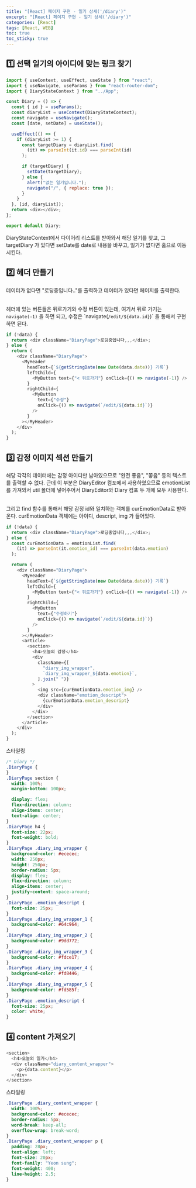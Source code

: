```yaml
---
title: "[React] 페이지 구현 - 일기 상세('/diary')"
excerpt: "[React] 페이지 구현 - 일기 상세('/diary')"
categories: [React]
tags: [React, WEB]
toc: true
toc_sticky: true
---
```


## 1️⃣ 선택 일기의 아이디에 맞는 링크 찾기

```js
import { useContext, useEffect, useState } from "react";
import { useNavigate, useParams } from "react-router-dom";
import { DiaryStateContext } from "../App";

const Diary = () => {
  const { id } = useParams();
  const diaryList = useContext(DiaryStateContext);
  const navigate = useNavigate();
  const [date, setDate] = useState();

  useEffect(() => {
    if (diaryList >= 1) {
      const targetDiary = diaryList.find(
        (it) => parseInt(it.id) === parseInt(id)
      );

      if (targetDiary) {
        setDate(targetDiary);
      } else {
        alert("없는 일기입니다.");
        navigate("/", { replace: true });
      }
    }
  }, [id, diaryList]);
  return <div></div>;
};

export default Diary;
```

DiaryStateContext에서 다이어리 리스트를 받아와서 해당 일기를 찾고, 그 targetDiary 가 있다면 setDate를 date로 내용을 바꾸고, 일기가 없다면 홈으로 이동시킨다.

## 2️⃣ 헤더 만들기

데이터가 없다면 "로딩중입니다.."를 출력하고 데이터가 있다면 페이지를 출력한다.
<br> <br>

헤더에 있는 버튼들은 뒤로가기와 수정 버튼이 있는데, 여기서 뒤로 가기는 `navigate(-1)` 을 하면 되고, 수정은 \`navigate(`/edit/${data.id}`)\` 을 통해서 구현하면 된다.

```js
if (!data) {
  return <div className="DiaryPage">로딩중입니다,,,</div>;
} else {
  return (
    <div className="DiaryPage">
      <MyHeader
        headText={`${getStringDate(new Date(data.date))} 기록`}
        leftChild={
          <MyButton text={"< 뒤로가기"} onClick={() => navigate(-1)} />
        }
        rightChild={
          <MyButton
            text={"수정"}
            onClick={() => navigate(`/edit/${data.id}`)}
          />
        }
      ></MyHeader>
    </div>
  );
}
```

## 3️⃣ 감정 이미지 섹션 만들기

해당 각각의 데이터에는 감정 아이디만 남아있으므로 "완전 좋음", "쫗음" 등의 텍스트를 출력할 수 없다. 근데 이 부분은 DiaryEditor 컴포에서 사용하였으므로 emotionList를 가져와서 util 폴더에 넣어주어서 DiaryEditor와 Diary 컴포 두 개에 모두 사용한다.
<br>
<br>

그리고 find 함수를 통해서 해당 감정 id와 일치하는 객체를 curEmotionData로 받아온다. curEmotionData 객체에는 아이디, descript, img 가 들어있다.

```js
if (!data) {
  return <div className="DiaryPage">로딩중입니다,,,</div>;
} else {
  const curEmotionData = emotionList.find(
    (it) => parseInt(it.emotion_id) === parseInt(data.emotion)
  );

  return (
    <div className="DiaryPage">
      <MyHeader
        headText={`${getStringDate(new Date(data.date))} 기록`}
        leftChild={
          <MyButton text={"< 뒤로가기"} onClick={() => navigate(-1)} />
        }
        rightChild={
          <MyButton
            text={"수정하기"}
            onClick={() => navigate(`/edit/${data.id}`)}
          />
        }
      ></MyHeader>
      <article>
        <section>
          <h4>오늘의 감정</h4>
          <div
            className={[
              "diary_img_wrapper",
              `diary_img_wrapper_${data.emotion}`,
            ].join(" ")}
          >
            <img src={curEmotionData.emotion_img} />
            <div className="emotion_descript">
              {curEmotionData.emotion_descript}
            </div>
          </div>
        </section>
      </article>
    </div>
  );
}
```

스타일링

```css
/* Diary */
.DiaryPage {
}
.DiaryPage section {
  width: 100%;
  margin-bottom: 100px;

  display: flex;
  flex-direction: column;
  align-items: center;
  text-align: center;
}
.DiaryPage h4 {
  font-size: 22px;
  font-weight: bold;
}
.DiaryPage .diary_img_wrapper {
  background-color: #ececec;
  width: 250px;
  height: 250px;
  border-radius: 5px;
  display: flex;
  flex-direction: column;
  align-items: center;
  justify-content: space-around;
}
.DiaryPage .emotion_descript {
  font-size: 25px;
}
.DiaryPage .diary_img_wrapper_1 {
  background-color: #64c964;
}
.DiaryPage .diary_img_wrapper_2 {
  background-color: #9dd772;
}
.DiaryPage .diary_img_wrapper_3 {
  background-color: #fdce17;
}
.DiaryPage .diary_img_wrapper_4 {
  background-color: #fd8446;
}
.DiaryPage .diary_img_wrapper_5 {
  background-color: #fd585f;
}
.DiaryPage .emotion_descript {
  font-size: 25px;
  color: white;
}
```

## 4️⃣ content 가져오기

```js
<section>
  <h4>오늘의 일기</h4>
  <div className="diary_content_wrapper">
    <p>{data.content}</p>
  </div>
</section>
```

스타일링

```css
.DiaryPage .diary_content_wrapper {
  width: 100%;
  background-color: #ececec;
  border-radius: 5px;
  word-break: keep-all;
  overflow-wrap: break-word;
}
.DiaryPage .diary_content_wrapper p {
  padding: 28px;
  text-align: left;
  font-size: 20px;
  font-family: "Yeon sung";
  font-weight: 400;
  line-height: 2.5;
}
```
